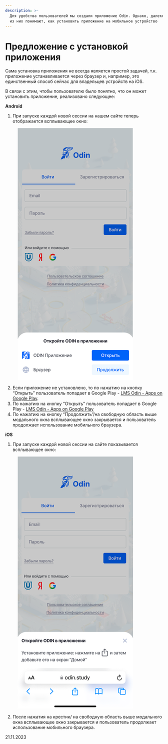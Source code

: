 ```yaml
---
description: >-
  Для удобства пользователей мы создали приложение Odin. Однако, далеко не все
  из них понимают, как установить приложение на мобильное устройство
---
```


# Предложение с установкой приложения

Сама установка приложения не всегда является простой задачей, т.к. приложение устанавливается через браузер и, например, это единственный способ сейчас для владельцев устройств на iOS.

В связи с этим, чтобы пользователю было понятно, что он может установить приложение, реализовано следующее:

**Android**

1. При запуске каждой новой сессии на нашем сайте теперь отображается всплывающее окно:

<figure><img src="../../.gitbook/assets/image (152).png" alt=""><figcaption></figcaption></figure>

2. Если приложение не установлено, то по нажатию на кнопку “Открыть” пользователь попадает в Google Play - [  LMS Odin - Apps on Google Play](https://play.google.com/store/apps/details?id=study.odin.www.twa).
3. По нажатию на кнопку “Открыть” пользователь попадает в Google Play - [  LMS Odin - Apps on Google Play](https://play.google.com/store/apps/details?id=study.odin.www.twa)
4. По нажатию на кнопку “Продолжить”/на свободную область выше модального окна всплывающее окно закрывается и пользователь продолжает использование мобильного браузера.

**iOS**

1. При запуске каждой новой сессии на сайте показывается всплывающее окно:&#x20;

<figure><img src="../../.gitbook/assets/image (153).png" alt=""><figcaption></figcaption></figure>

2. После нажатия на крестик/ на свободную область выше модального окна всплывающее окно закрывается и пользователь продолжает использование мобильного браузера.

21.11.2023
